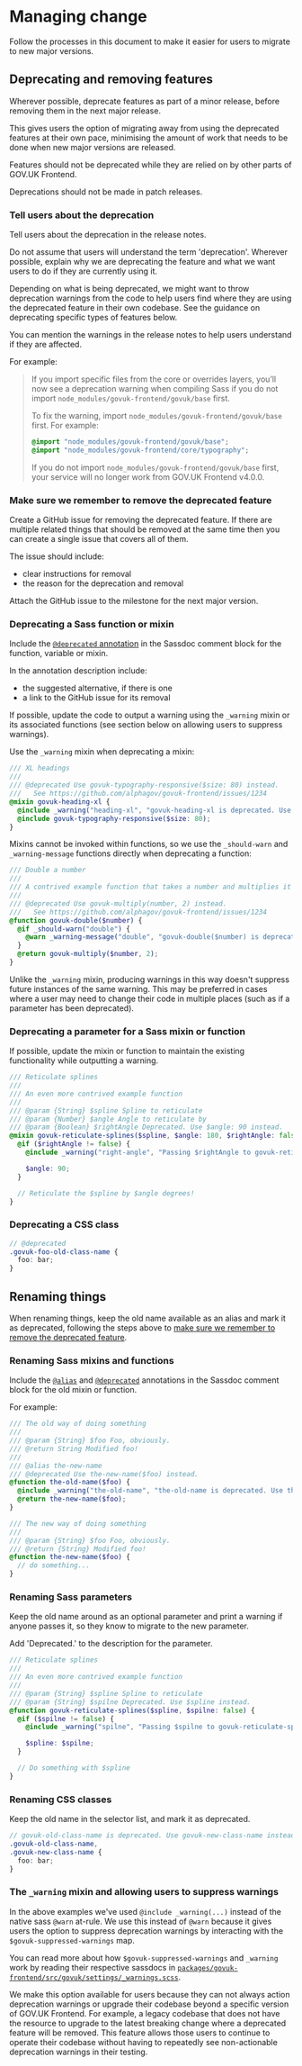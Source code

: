 # Managing change

Follow the processes in this document to make it easier for users to migrate to new major versions.

## Deprecating and removing features

Wherever possible, deprecate features as part of a minor release, before removing them in the next major release.

This gives users the option of migrating away from using the deprecated features at their own pace, minimising the amount of work that needs to be done when new major versions are released.

Features should not be deprecated while they are relied on by other parts of GOV.UK Frontend.

Deprecations should not be made in patch releases.

### Tell users about the deprecation

Tell users about the deprecation in the release notes.

Do not assume that users will understand the term 'deprecation'. Wherever possible, explain why we are deprecating the feature and what we want users to do if they are currently using it.

Depending on what is being deprecated, we might want to throw deprecation warnings from the code to help users find where they are using the deprecated feature in their own codebase. See the guidance on deprecating specific types of features below.

You can mention the warnings in the release notes to help users understand if they are affected.

For example:

> If you import specific files from the core or overrides layers, you’ll now see a deprecation warning when compiling Sass if you do not import `node_modules/govuk-frontend/govuk/base` first.
>
> To fix the warning, import `node_modules/govuk-frontend/govuk/base` first. For example:
>
> ```scss
> @import "node_modules/govuk-frontend/govuk/base";
> @import "node_modules/govuk-frontend/core/typography";
> ```
>
> If you do not import `node_modules/govuk-frontend/govuk/base` first, your service will no longer work from GOV.UK Frontend v4.0.0.

### Make sure we remember to remove the deprecated feature

Create a GitHub issue for removing the deprecated feature. If there are multiple related things that should be removed at the same time then you can create a single issue that covers all of them.

The issue should include:

- clear instructions for removal
- the reason for the deprecation and removal

Attach the GitHub issue to the milestone for the next major version.

### Deprecating a Sass function or mixin

Include the [`@deprecated` annotation](http://sassdoc.com/annotations/#deprecated) in the Sassdoc comment block for the function, variable or mixin.

In the annotation description include:

- the suggested alternative, if there is one
- a link to the GitHub issue for its removal

If possible, update the code to output a warning using the `_warning` mixin or its associated functions (see section below on allowing users to suppress warnings).

Use the `_warning` mixin when deprecating a mixin:

```scss
/// XL headings
///
/// @deprecated Use govuk-typography-responsive($size: 80) instead.
///   See https://github.com/alphagov/govuk-frontend/issues/1234
@mixin govuk-heading-xl {
  @include _warning("heading-xl", "govuk-heading-xl is deprecated. Use govuk-typography-responsive(80) instead.");
  @include govuk-typography-responsive($size: 80);
}
```

Mixins cannot be invoked within functions, so we use the `_should-warn` and `_warning-message` functions directly when deprecating a function:

```scss
/// Double a number
///
/// A contrived example function that takes a number and multiplies it by 2.
///
/// @deprecated Use govuk-multiply(number, 2) instead.
///   See https://github.com/alphagov/govuk-frontend/issues/1234
@function govuk-double($number) {
  @if _should-warn("double") {
    @warn _warning-message("double", "govuk-double($number) is deprecated. Use govuk-multiply($number, 2) instead.")
  }
  @return govuk-multiply($number, 2);
}
```

Unlike the `_warning` mixin, producing warnings in this way doesn't suppress future instances of the same warning. This may be preferred in cases where a user may need to change their code in multiple places (such as if a parameter has been deprecated).

### Deprecating a parameter for a Sass mixin or function

If possible, update the mixin or function to maintain the existing functionality while outputting a warning.

```scss
/// Reticulate splines
///
/// An even more contrived example function
///
/// @param {String} $spline Spline to reticulate
/// @param {Number} $angle Angle to reticulate by
/// @param {Boolean} $rightAngle Deprecated. Use $angle: 90 instead.
@mixin govuk-reticulate-splines($spline, $angle: 180, $rightAngle: false) {
  @if ($rightAngle != false) {
    @include _warning("right-angle", "Passing $rightAngle to govuk-reticulate-splines is deprecated. Pass $angle: 90 instead.");

    $angle: 90;
  }

  // Reticulate the $spline by $angle degrees!
}
```

### Deprecating a CSS class

```scss
// @deprecated
.govuk-foo-old-class-name {
  foo: bar;
}
```

## Renaming things

When renaming things, keep the old name available as an alias and mark it as deprecated, following the steps above to [make sure we remember to remove the deprecated feature](#make-sure-we-remember-to-remove-the-deprecated-feature).

### Renaming Sass mixins and functions

Include the [`@alias`](http://sassdoc.com/annotations/#alias) and [`@deprecated`](http://sassdoc.com/annotations/#deprecated) annotations in the Sassdoc comment block for the old mixin or function.

For example:

```scss
/// The old way of doing something
///
/// @param {String} $foo Foo, obviously.
/// @return String Modified foo!
///
/// @alias the-new-name
/// @deprecated Use the-new-name($foo) instead.
@function the-old-name($foo) {
  @include _warning("the-old-name", "the-old-name is deprecated. Use the-new-name instead.");
  @return the-new-name($foo);
}

/// The new way of doing something
///
/// @param {String} $foo Foo, obviously.
/// @return {String} Modified foo!
@function the-new-name($foo) {
  // do something...
}
```

### Renaming Sass parameters

Keep the old name around as an optional parameter and print a warning if anyone passes it, so they know to migrate to the new parameter.

Add 'Deprecated.' to the description for the parameter.

```scss
/// Reticulate splines
///
/// An even more contrived example function
///
/// @param {String} $spline Spline to reticulate
/// @param {String} $spilne Deprecated. Use $spline instead.
@function govuk-reticulate-splines($spline, $spilne: false) {
  @if ($spilne != false) {
    @include _warning("spilne", "Passing $spilne to govuk-reticulate-splines is deprecated. Pass $spline instead.");

    $spline: $spilne;
  }

  // Do something with $spline
}
```

### Renaming CSS classes

Keep the old name in the selector list, and mark it as deprecated.

```scss
// govuk-old-class-name is deprecated. Use govuk-new-class-name instead.
.govuk-old-class-name,
.govuk-new-class-name {
  foo: bar;
}
```

### The `_warning` mixin and allowing users to suppress warnings

In the above examples we've used `@include _warning(...)` instead of the native sass `@warn` at-rule. We use this instead of `@warn` because it gives users the option to suppress deprecation warnings by interacting with the `$govuk-suppressed-warnings` map.

You can read more about how `$govuk-suppressed-warnings` and `_warning` work by reading their respective sassdocs in [`packages/govuk-frontend/src/govuk/settings/_warnings.scss`](/packages/govuk-frontend/src/govuk/settings/_warnings.scss).

We make this option available for users because they can not always action deprecation warnings or upgrade their codebase beyond a specific version of GOV.UK Frontend. For example, a legacy codebase that does not have the resource to upgrade to the latest breaking change where a deprecated feature will be removed. This feature allows those users to continue to operate their codebase without having to repeatedly see non-actionable deprecation warnings in their testing.
